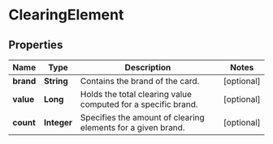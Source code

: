 
# ClearingElement

## Properties
Name | Type | Description | Notes
------------ | ------------- | ------------- | -------------
**brand** | **String** | Contains the brand of the card. |  [optional]
**value** | **Long** | Holds the total clearing value computed for a specific brand. |  [optional]
**count** | **Integer** | Specifies the amount of clearing elements for a given brand. |  [optional]




